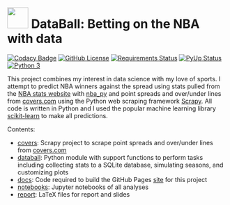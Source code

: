 # <img src="docs/assets/icons/favicon.ico" width="48"> DataBall: Betting on the NBA with data

[![Codacy Badge](https://api.codacy.com/project/badge/Grade/fa9fb0e3be334dd69b4709189849fc29)](https://app.codacy.com/app/klane/databall?utm_source=github.com&utm_medium=referral&utm_content=klane/databall&utm_campaign=Badge_Grade_Settings)
[![GitHub License](https://img.shields.io/github/license/klane/databall.svg)](https://github.com/klane/databall/blob/master/LICENSE)
[![Requirements Status](https://requires.io/github/klane/databall/requirements.svg?branch=master)](https://requires.io/github/klane/databall/requirements/?branch=master)
[![PyUp Status](https://pyup.io/repos/github/klane/databall/shield.svg)](https://pyup.io/repos/github/klane/databall/)
[![Python 3](https://pyup.io/repos/github/klane/databall/python-3-shield.svg)](https://pyup.io/repos/github/klane/databall/)

This project combines my interest in data science with my love of sports. I attempt to predict NBA winners against the spread using stats pulled from the [NBA stats website](http://stats.nba.com/) with [nba_py](https://github.com/seemethere/nba_py) and point spreads and over/under lines from [covers.com](http://covers.com) using the Python web scraping framework [Scrapy](https://scrapy.org/). All code is written in Python and I used the popular machine learning library [scikit-learn](http://scikit-learn.org/stable/) to make all predictions.

Contents:

-   [covers](https://github.com/klane/databall/tree/master/covers): Scrapy project to scrape point spreads and over/under lines from [covers.com](http://covers.com)
-   [databall](https://github.com/klane/databall/tree/master/databall): Python module with support functions to perform tasks including collecting stats to a SQLite database, simulating seasons, and customizing plots
-   [docs](https://github.com/klane/databall/tree/master/docs): Code required to build the GitHub Pages [site](https://klane.github.io/databall/) for this project
-   [notebooks](https://github.com/klane/databall/tree/master/notebooks): Jupyter notebooks of all analyses
-   [report](https://github.com/klane/databall/tree/master/report): LaTeX files for report and slides
